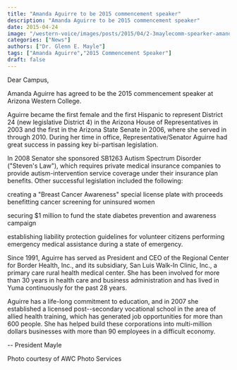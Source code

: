 ```yaml
---
title: "Amanda Aguirre to be 2015 commencement speaker"
description: "Amanda Aguirre to be 2015 commencement speaker"
date: 2015-04-24
image: "/western-voice/images/posts/2015/04/2-3maylecomm-spearker-amanda-aguirreb.jpg"
categories: ["News"]
authors: ["Dr. Glenn E. Mayle"]
tags: ["Amanda Aguirre","2015 Commencement Speaker"]
draft: false
---
```

Dear Campus,

Amanda Aguirre has agreed to be the 2015 commencement speaker at Arizona Western College.

Aguirre became the first female and the first Hispanic to represent District 24 (new legislative District 4) in the Arizona House of Representatives in 2003 and the first in the Arizona State Senate in 2006, where she served in through 2010. During her time in office, Representative/Senator Aguirre had great success in passing key bi-partisan legislation.

In 2008 Senator she sponsored SB1263 Autism Spectrum Disorder ("Steven's Law"), which requires private medical insurance companies to provide autism-intervention service coverage under their insurance plan benefits. Other successful legislation included the following:

creating a "Breast Cancer Awareness" special license plate with proceeds benefitting cancer screening for uninsured women

securing $1 million to fund the state diabetes prevention and awareness campaign

establishing liability protection guidelines for volunteer citizens performing emergency medical assistance during a state of emergency.

Since 1991, Aguirre has served as President and CEO of the Regional Center for Border Health, Inc., and its subsidiary, San Luis Walk-In Clinic, Inc., a primary care rural health medical center. She has been involved for more than 30 years in health care and business administration and has lived in Yuma continuously for the past 28 years.

Aguirre has a life-long commitment to education, and in 2007 she established a licensed post--secondary vocational school in the area of allied health training, which has generated job opportunities for more than 600 people. She has helped build these corporations into multi-million dollars businesses with more than 90 employees in a difficult economy.

-- President Mayle

Photo courtesy of AWC Photo Services